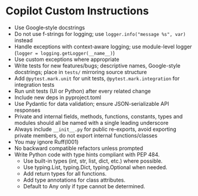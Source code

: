 # Copilot Custom Instructions

- Use Google‑style docstrings
- Do not use f-strings for logging; use `logger.info("message %s", var)` instead
- Handle exceptions with context‑aware logging; use module-level logger (`logger = logging.getLogger(__name__)`)
- Use custom exceptions where appropriate
- Write tests for new features/bugs; descriptive names, Google-style docstrings; place in `tests/` mirroring source structure
- Add `@pytest.mark.unit` for unit tests, `@pytest.mark.integration` for integration tests
- Run unit tests  (UI or Python) after every related change
- Include new deps in pyproject.toml
- Use Pydantic for data validation; ensure JSON-serializable API responses
- Private and internal fields, methods, functions, constants, types and modules should all be named with a single leading underscore
- Always include `__init__.py` for public re-exports, avoid exporting private members, do not export internal functions/classes
- You may ignore Ruff(I001)
- No backward compatible refactors unless prompted
- Write Python code with type hints compliant with PEP 484.
  - Use built-in types (int, str, list, dict, etc.) where possible.
  - Use typing.List, typing.Dict, typing.Optional when needed.
  - Add return types for all functions.
  - Add type annotations for class attributes.
  - Default to Any only if type cannot be determined.
